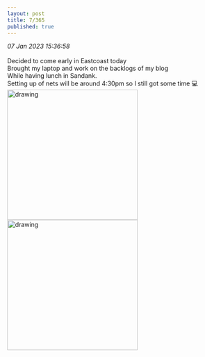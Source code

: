 ```yaml
---
layout: post
title: 7/365
published: true
---
```

_07 Jan 2023 15:36:58_
<br>
<br>
Decided to come early in Eastcoast today
<br>
Brought my laptop and work on the backlogs of my blog
<br>
While having lunch in Sandank.
<br>
Setting up of nets will be around 4:30pm so I still got some time 💻
<br>
<img src="https://drive.google.com/uc?export=view&id=1_l6PWdyOA5wSfTrqqa9b8Efwd-dmlpvX" alt="drawing" width="300"/>
<img src="https://drive.google.com/uc?export=view&id=1TvgzXD5XaeQimECtypRyY2s4JRisN2Ce" alt="drawing" width="300"/>
